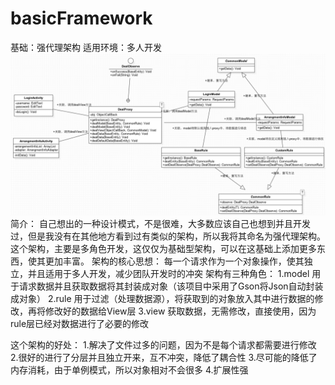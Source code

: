 # basicFramework
基础：强代理架构
适用环境：多人开发
![image](https://github.com/DarksKnight/basicFramework/blob/master/basicuml.png)
简介：
自己想出的一种设计模式，不是很难，大多数应该自己也想到并且开发过，但是我没有在其他地方看到过有类似的架构，所以我将其命名为强代理架构。
这个架构，主要是多角色开发，这仅仅为基础型架构，可以在这基础上添加更多东西，使其更加丰富。
架构的核心思想：
每一个请求作为一个对象操作，使其独立，并且适用于多人开发，减少团队开发时的冲突
架构有三种角色：
1.model
用于请求数据并且获取数据将其封装成对象（该项目中采用了Gson将Json自动封装成对象）
2.rule
用于过滤（处理数据源），将获取到的对象放入其中进行数据的修改，再将修改好的数据给View层
3.view
获取数据，无需修改，直接使用，因为rule层已经对数据进行了必要的修改

这个架构的好处：
1.解决了文件过多的问题，因为不是每个请求都需要进行修改
2.很好的进行了分层并且独立开来，互不冲突，降低了耦合性
3.尽可能的降低了内存消耗，由于单例模式，所以对象相对不会很多
4.扩展性强